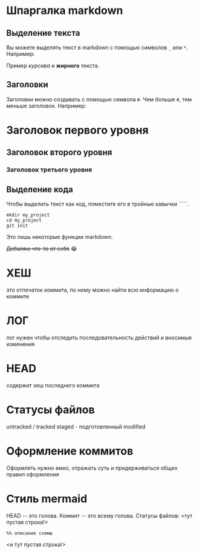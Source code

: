 # Шпаргалка markdown

## Выделение текста

Вы можете выделять текст в markdown с помощью символов `_` или `*`. Например:

Пример _курсива_ и **жирного** текста.

## Заголовки

Заголовки можно создавать с помощью символа `#`. Чем больше `#`, тем меньше заголовок. Например:

# Заголовок первого уровня
## Заголовок второго уровня
### Заголовок третьего уровня

## Выделение кода

Чтобы выделить текст как код, поместите его в тройные кавычки `````. 

```
mkdir my_project
cd my_project
git init
```
Это лишь некоторые функции markdown.


~~Добаляю что-то от себя~~  :joy:



# ХЕШ

это отпечаток коммита, по нему можно найти всю информацию о коммите

# ЛОГ

лог нужен чтобы отследить последовательность действий и вносимые изменения

# HEAD

содержит хеш последнего коммита

# Статусы файлов

untracked / tracked
staged - подготовленный
modified

# Оформление коммитов

Оформлять нужно емко, отражать суть и придерживаться общих правил оформления

# Стиль mermaid

HEAD -- это голова.
Коммит -- это всему голова.
Статусы файлов:
<тут пустая строка!>

```mermaid
%% описание схемы
```
<и тут пустая строка!> 
